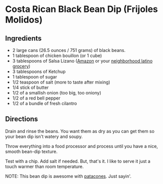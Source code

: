 # Costa Rican Black Bean Dip (Frijoles Molidos)

## Ingredients
- 2 large cans (26.5 ounces / 751 grams) of black beans.
- 1 tablespoon of chicken bouillon (or 1 cube)
- 3 tablespoons of Salsa Lizano ([Amazon](https://www.amazon.com/Lizano-Salsa-Sauce-23-7/dp/B078FHCJG7/ref=sr_1_4) or your [neighborhood latino grocery](https://www.bonitomichoacanmarket.com/home))
- 3 tablespoons of Ketchup
- 1 tablespoon of sugar
- 1/2 teaspoon of salt (more to taste after mixing)
- 1/4 stick of butter
- 1/2 of a smallish onion (too big, too oniony)
- 1/2 of a red bell pepper
- 1/2 of a bundle of fresh cilantro
 
## Directions

Drain and rinse the beans. You want them as dry as you can get them so your bean dip isn't watery and soupy.

Throw everything into a food processor and process until you have a nice, smooth bean-dip texture. 

Test with a chip. Add salt if needed. But, that's it. I like to serve it just a touch warmer than room temperature.

NOTE: This bean dip is awesome with [patacones](https://www.mycolombianrecipes.com/fried-green-plantains-patacones/). Just sayin'.
